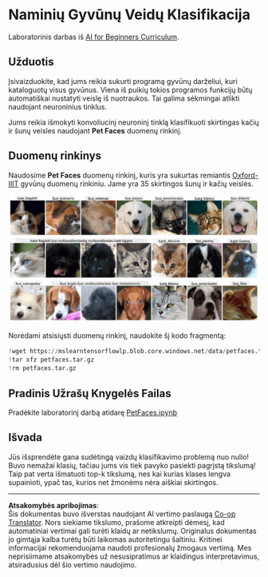 <!--
CO_OP_TRANSLATOR_METADATA:
{
  "original_hash": "f3d2cee9cb3c52160419e560c57a690e",
  "translation_date": "2025-08-31T17:36:45+00:00",
  "source_file": "lessons/4-ComputerVision/07-ConvNets/lab/README.md",
  "language_code": "lt"
}
-->
# Naminių Gyvūnų Veidų Klasifikacija

Laboratorinis darbas iš [AI for Beginners Curriculum](https://github.com/microsoft/ai-for-beginners).

## Užduotis

Įsivaizduokite, kad jums reikia sukurti programą gyvūnų darželiui, kuri kataloguotų visus gyvūnus. Viena iš puikių tokios programos funkcijų būtų automatiškai nustatyti veislę iš nuotraukos. Tai galima sėkmingai atlikti naudojant neuroninius tinklus.

Jums reikia išmokyti konvoliucinį neuroninį tinklą klasifikuoti skirtingas kačių ir šunų veisles naudojant **Pet Faces** duomenų rinkinį.

## Duomenų rinkinys

Naudosime **Pet Faces** duomenų rinkinį, kuris yra sukurtas remiantis [Oxford-IIIT](https://www.robots.ox.ac.uk/~vgg/data/pets/) gyvūnų duomenų rinkiniu. Jame yra 35 skirtingos šunų ir kačių veislės.

![Duomenų rinkinys, su kuriuo dirbsime](../../../../../../translated_images/data.50b2a9d5484bdbf0f52f5765b381cec9efe2bd296a98f007f90bedb6ac67f2a8.lt.png)

Norėdami atsisiųsti duomenų rinkinį, naudokite šį kodo fragmentą:

```python
!wget https://mslearntensorflowlp.blob.core.windows.net/data/petfaces.tar.gz
!tar xfz petfaces.tar.gz
!rm petfaces.tar.gz
```

## Pradinis Užrašų Knygelės Failas

Pradėkite laboratorinį darbą atidarę [PetFaces.ipynb](PetFaces.ipynb)

## Išvada

Jūs išsprendėte gana sudėtingą vaizdų klasifikavimo problemą nuo nulio! Buvo nemažai klasių, tačiau jums vis tiek pavyko pasiekti pagrįstą tikslumą! Taip pat verta išmatuoti top-k tikslumą, nes kai kurias klases lengva supainioti, ypač tas, kurios net žmonėms nėra aiškiai skirtingos.

---

**Atsakomybės apribojimas**:  
Šis dokumentas buvo išverstas naudojant AI vertimo paslaugą [Co-op Translator](https://github.com/Azure/co-op-translator). Nors siekiame tikslumo, prašome atkreipti dėmesį, kad automatiniai vertimai gali turėti klaidų ar netikslumų. Originalus dokumentas jo gimtąja kalba turėtų būti laikomas autoritetingu šaltiniu. Kritinei informacijai rekomenduojama naudoti profesionalų žmogaus vertimą. Mes neprisiimame atsakomybės už nesusipratimus ar klaidingus interpretavimus, atsiradusius dėl šio vertimo naudojimo.